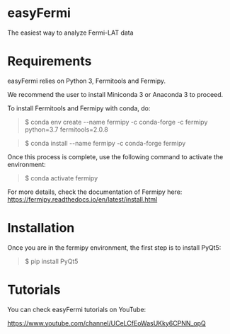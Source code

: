 # easyFermi
The easiest way to analyze Fermi-LAT data

# Requirements
easyFermi relies on Python 3, Fermitools and Fermipy. 

We recommend the user to install Miniconda 3 or Anaconda 3 to proceed.

To install Fermitools and Fermipy with conda, do:

> $ conda env create --name fermipy -c conda-forge -c fermipy python=3.7 fermitools=2.0.8

> $ conda install --name fermipy -c conda-forge fermipy

Once this process is complete, use the following command to activate the environment:

> $ conda activate fermipy

For more details, check the documentation of Fermipy here: https://fermipy.readthedocs.io/en/latest/install.html


# Installation 

Once you are in the fermipy environment, the first step is to install PyQt5:

> $ pip install PyQt5



# Tutorials

You can check easyFermi tutorials on YouTube:

https://www.youtube.com/channel/UCeLCfEoWasUKky6CPNN_opQ
